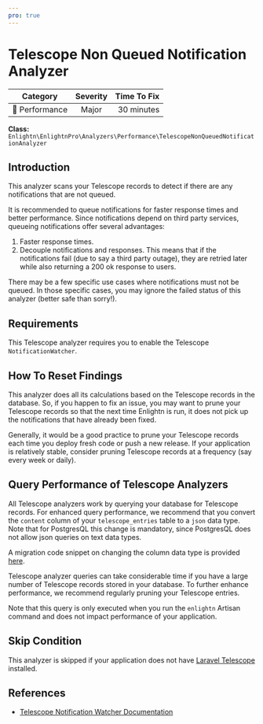 ```yaml
---
pro: true
---
```


# Telescope Non Queued Notification Analyzer <Badge text="PRO" type="tip"/>

| Category       | Severity   | Time To Fix  |
| -------------  |:----------:| ------------:|
| :rocket: Performance | Major | 30 minutes  |

**Class:** `Enlightn\EnlightnPro\Analyzers\Performance\TelescopeNonQueuedNotificationAnalyzer`

## Introduction

This analyzer scans your Telescope records to detect if there are any notifications that are not queued.

It is recommended to queue notifications for faster response times and better performance. Since notifications depend on third party services, queueing notifications offer several advantages:

1. Faster response times.
2. Decouple notifications and responses. This means that if the notifications fail (due to say a third party outage), they are retried later while also returning a 200 ok response to users.

There may be a few specific use cases where notifications must not be queued. In those specific cases, you may ignore the failed status of this analyzer (better safe than sorry!).

## Requirements

This Telescope analyzer requires you to enable the Telescope `NotificationWatcher`.

## How To Reset Findings

This analyzer does all its calculations based on the Telescope records in the database. So, if you happen to fix an issue, you may want to prune your Telescope records so that the next time Enlightn is run, it does not pick up the notifications that have already been fixed.

Generally, it would be a good practice to prune your Telescope records each time you deploy fresh code or push a new release. If your application is relatively stable, consider pruning Telescope records at a frequency (say every week or daily).

## Query Performance of Telescope Analyzers

All Telescope analyzers work by querying your database for Telescope records. For enhanced query performance, we recommend that you convert the `content` column of your `telescope_entries` table to a `json` data type. Note that for PostgresQL this change is mandatory, since PostgresQL does not allow json queries on text data types.

A migration code snippet on changing the column data type is provided [here](telescope-cache-hit-ratio-analyzer.html#special-note-for-performance-of-telescope-analyzers).

Telescope analyzer queries can take considerable time if you have a large number of Telescope records stored in your database. To further enhance performance, we recommend regularly pruning your Telescope entries. 

Note that this query is only executed when you run the `enlightn` Artisan command and does not impact performance of your application.

## Skip Condition

This analyzer is skipped if your application does not have [Laravel Telescope](https://laravel.com/docs/telescope) installed.

## References

- [Telescope Notification Watcher Documentation](https://laravel.com/docs/telescope#notification-watcher)